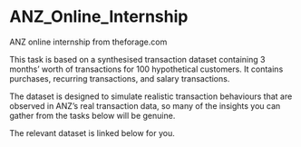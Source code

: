 # ANZ_Online_Internship
ANZ online internship from theforage.com


This task is based on a synthesised transaction dataset containing 3 months’ worth of transactions for 100 hypothetical customers. It contains purchases, recurring transactions, and salary transactions.

The dataset is designed to simulate realistic transaction behaviours that are observed in ANZ’s real transaction data, so many of the insights you can gather from the tasks below will be genuine.

The relevant dataset is linked below for you. 
